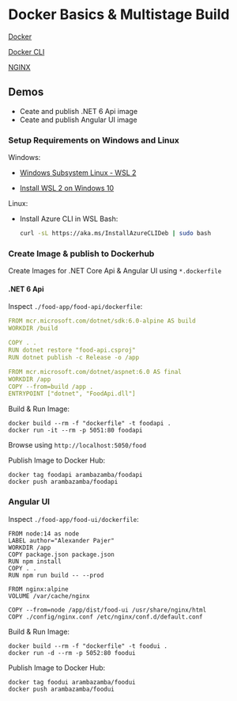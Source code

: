 # Docker Basics & Multistage Build

[Docker](https://www.docker.com/products/docker-desktop)

[Docker CLI](https://docs.docker.com/engine/reference/commandline/cli/)

[NGINX](https://www.nginx.com/)

## Demos

- Ceate and publish .NET 6 Api image
- Ceate and publish Angular UI image

### Setup Requirements on Windows and Linux

Windows:

- [Windows Subsystem Linux - WSL 2](https://docs.microsoft.com/en-us/windows/wsl/wsl2-about)

- [Install WSL 2 on Windows 10](https://pureinfotech.com/install-windows-subsystem-linux-2-windows-10/)

Linux:

- Install Azure CLI in WSL Bash:

    ```bash
    curl -sL https://aka.ms/InstallAzureCLIDeb | sudo bash
    ```

### Create Image & publish to Dockerhub

Create Images for .NET Core Api & Angular UI using `*.dockerfile`

#### .NET 6 Api

Inspect `./food-app/food-api/dockerfile`:

```yaml
FROM mcr.microsoft.com/dotnet/sdk:6.0-alpine AS build
WORKDIR /build

COPY . .
RUN dotnet restore "food-api.csproj"
RUN dotnet publish -c Release -o /app

FROM mcr.microsoft.com/dotnet/aspnet:6.0 AS final
WORKDIR /app
COPY --from=build /app .
ENTRYPOINT ["dotnet", "FoodApi.dll"]
```

Build & Run Image:

```
docker build --rm -f "dockerfile" -t foodapi .
docker run -it --rm -p 5051:80 foodapi
```

Browse using `http://localhost:5050/food`

Publish Image to Docker Hub:

```
docker tag foodapi arambazamba/foodapi
docker push arambazamba/foodapi
```

### Angular UI

Inspect `./food-app/food-ui/dockerfile`:

```docker
FROM node:14 as node
LABEL author="Alexander Pajer"
WORKDIR /app
COPY package.json package.json
RUN npm install
COPY . .
RUN npm run build -- --prod

FROM nginx:alpine
VOLUME /var/cache/nginx

COPY --from=node /app/dist/food-ui /usr/share/nginx/html 
COPY ./config/nginx.conf /etc/nginx/conf.d/default.conf
```

Build & Run Image:

```
docker build --rm -f "dockerfile" -t foodui .
docker run -d --rm -p 5052:80 foodui
```

Publish Image to Docker Hub:

```
docker tag foodui arambazamba/foodui
docker push arambazamba/foodui
```